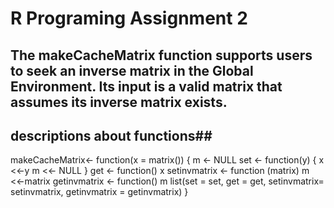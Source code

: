 # R Programing Assignment 2
## The makeCacheMatrix function supports users to seek an inverse matrix in the Global Environment. Its input is a valid matrix that assumes its inverse matrix exists. ##

## descriptions about functions##

makeCacheMatrix<- function(x = matrix()) {
  m <- NULL
  set <- function(y) {
    x <<-y
    m <<- NULL
  }
  get <- function() x
  setinvmatrix <- function (matrix) m <<-matrix
  getinvmatrix <- function() m
  list(set = set, get = get,
       setinvmatrix= setinvmatrix, 
       getinvmatrix = getinvmatrix)
}

